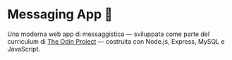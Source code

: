 # Messaging App 💬

Una moderna web app di messaggistica — sviluppata come parte del curriculum di [The Odin Project](https://www.theodinproject.com/) — costruita con Node.js, Express, MySQL e JavaScript. 
